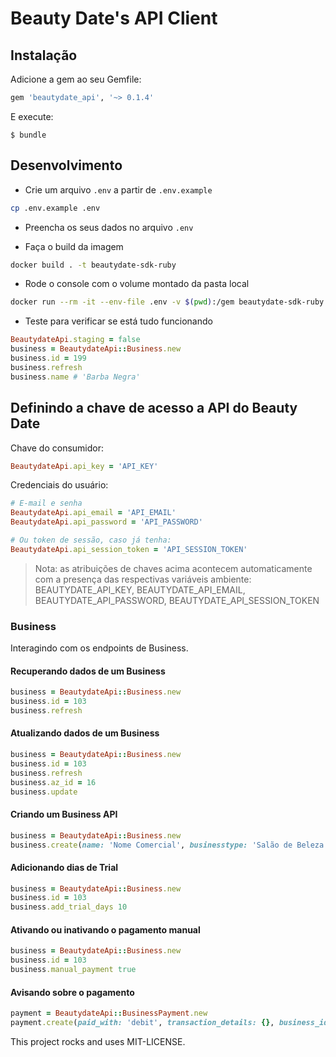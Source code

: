 # Beauty Date's API Client

## Instalação

Adicione a gem ao seu Gemfile:

```ruby
gem 'beautydate_api', '~> 0.1.4'
```

E execute:

```shell
$ bundle
```

## Desenvolvimento

- Crie um arquivo `.env` a partir de `.env.example`
```sh
cp .env.example .env
```

- Preencha os seus dados no arquivo `.env`

- Faça o build da imagem
```sh
docker build . -t beautydate-sdk-ruby
```

- Rode o console com o volume montado da pasta local
```sh
docker run --rm -it --env-file .env -v $(pwd):/gem beautydate-sdk-ruby
```

- Teste para verificar se está tudo funcionando
```ruby
BeautydateApi.staging = false
business = BeautydateApi::Business.new
business.id = 199
business.refresh
business.name # 'Barba Negra'
```

## Definindo a chave de acesso a API do Beauty Date

Chave do consumidor:

```ruby
BeautydateApi.api_key = 'API_KEY'
```

Credenciais do usuário:

```ruby
# E-mail e senha
BeautydateApi.api_email = 'API_EMAIL'
BeautydateApi.api_password = 'API_PASSWORD'

# Ou token de sessão, caso já tenha:
BeautydateApi.api_session_token = 'API_SESSION_TOKEN'
```

> Nota: as atribuições de chaves acima acontecem automaticamente com a presença das respectivas variáveis ambiente:
> BEAUTYDATE_API_KEY, BEAUTYDATE_API_EMAIL, BEAUTYDATE_API_PASSWORD, BEAUTYDATE_API_SESSION_TOKEN

### Business

Interagindo com os endpoints de Business.

#### Recuperando dados de um Business
```ruby
business = BeautydateApi::Business.new
business.id = 103
business.refresh
```

#### Atualizando dados de um Business
```ruby
business = BeautydateApi::Business.new
business.id = 103
business.refresh
business.az_id = 16
business.update
```

#### Criando um Business API
```ruby
business = BeautydateApi::Business.new
business.create(name: 'Nome Comercial', businesstype: 'Salão de Beleza', zipcode: '80440-050', street: 'Rua Carmelo Rangel', street_number: '500', neighborhood: 'Batel', city: 'Curitiba', state: 'PR', phone: '4130289290', description: '', az_id: '')
```

#### Adicionando dias de Trial
```ruby
business = BeautydateApi::Business.new
business.id = 103
business.add_trial_days 10
```

#### Ativando ou inativando o pagamento manual
```ruby
business = BeautydateApi::Business.new
business.id = 103
business.manual_payment true
```

#### Avisando sobre o pagamento
```ruby
payment = BeautydateApi::BusinessPayment.new
payment.create(paid_with: 'debit', transaction_details: {}, business_id: 1, business_plan_id: 1)
```

This project rocks and uses MIT-LICENSE.
